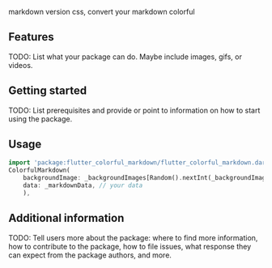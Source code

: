 <!--
This README describes the package. If you publish this package to pub.dev,
this README's contents appear on the landing page for your package.

For information about how to write a good package README, see the guide for
[writing package pages](https://dart.dev/tools/pub/writing-package-pages).

For general information about developing packages, see the Dart guide for
[creating packages](https://dart.dev/guides/libraries/create-packages)
and the Flutter guide for
[developing packages and plugins](https://flutter.dev/to/develop-packages).
-->

markdown version css, convert your markdown colorful

## Features

TODO: List what your package can do. Maybe include images, gifs, or videos.
<!-- use gifs -->

## Getting started

TODO: List prerequisites and provide or point to information on how to
start using the package.

## Usage


```dart
import 'package:flutter_colorful_markdown/flutter_colorful_markdown.dart';
ColorfulMarkdown(
    backgroundImage: _backgroundImages[Random().nextInt(_backgroundImages.length)], // your background image
    data: _markdownData, // your data
    ),
```

## Additional information

TODO: Tell users more about the package: where to find more information, how to
contribute to the package, how to file issues, what response they can expect
from the package authors, and more.
